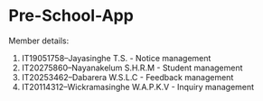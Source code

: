 # Pre-School-App

Member details: 

1.	IT19051758–Jayasinghe T.S. - Notice management
2.	IT20275860–Nayanakelum S.H.R.M - Student management
3.	IT20253462–Dabarera W.S.L.C - Feedback management
4.	IT20114312–Wickramasinghe W.A.P.K.V - Inquiry management
 
